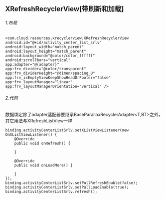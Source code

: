 XRefreshRecyclerView[带刷新和加载]
-----------
###### 1.布局
	<com.cloud.resources.xrecyclerview.XRefreshRecyclerView
    android:id="@+id/activity_center_list_srlv"
    android:layout_width="match_parent"
    android:layout_height="match_parent"
    android:background="@color/color_ffffff"
    android:scrollbars="vertical"
    app:adapter="@{adapter}"
    app:frv_divider="@color/transparent"
    app:frv_dividerHeight="@dimen/spacing_0"
    app:frv_isEmptyViewKeepShowHeadOrFooter="false"
    app:frv_layoutManager="linear"
    app:frv_layoutManagerOrientation="vertical" />

###### 2.代码
数据绑定除了adapter适配器要继承BaseParallaxRecyclerAdapter<T,BT>之外，其它用法与XRefreshListView一样

    binding.activityCenterListSrlv.setXListViewListener(new OnXListViewListener() {
        @Override
        public void onRefresh() {
            
        }

        @Override
        public void onLoadMore() {
            
        }
    });
    binding.activityCenterListSrlv.setPullRefreshEnable(false);
    binding.activityCenterListSrlv.setPullLoadEnable(true);
    binding.activityCenterListSrlv.refresh();